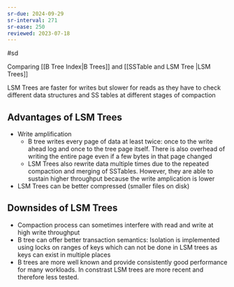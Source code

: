 ```yaml
---
sr-due: 2024-09-29
sr-interval: 271
sr-ease: 250
reviewed: 2023-07-18
---
```


#sd

Comparing [[B Tree Index|B Trees]] and [[SSTable and LSM Tree |LSM Trees]]

LSM Trees are faster for writes but slower for reads as they have to check different data structures and SS tables at different stages of compaction

## Advantages of LSM Trees

- Write amplification
  - B tree writes every page of data at least twice: once to the write ahead log and once to the tree page itself. There is also overhead of writing the entire page even if a few bytes in that page changed
  - LSM Trees also rewrite data multiple times due to the repeated compaction and merging of SSTables. However, they are able to sustain higher throughput because the write amplication is lower
- LSM Trees can be better compressed (smaller files on disk)

## Downsides of LSM Trees

- Compaction process can sometimes interfere with read and write at high write throughput
- B tree can offer better transaction semantics: Isolation is implemented using locks on ranges of keys which can not be done in LSM trees as keys can exist in multiple places
- B trees are more well known and provide consistently good performance for many workloads. In constrast LSM trees are more recent and therefore less tested.
